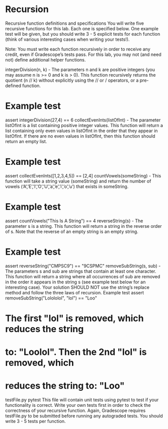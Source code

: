 # Recursion

Recursive function definitions and specifications
You will write five recursive functions for this lab. Each one is specified below. One example test will be given, but you should write 3 - 5 explicit tests for each function (think of various interesting cases when writing your tests!).

Note: You must write each function recursively in order to receive any credit, even if Gradescope’s tests pass. For this lab, you may not (and need not) define additional helper functions.

integerDivision(n, k) - The parameters n and k are positive integers (you may assume n is >= 0 and k is > 0). This function recursively returns the quotient (n // k) without explicitly using the // or / operators, or a pre-defined function.
# Example test
assert integerDivision(27,4) == 6
collectEvenInts(listOfInt) - The parameter listOfInt is a list containing positive integer values. This function will return a list containing only even values in listOfInt in the order that they appear in listOfInt. If there are no even values in listOfInt, then this function should return an empty list.
# Example test
assert collectEvenInts([1,2,3,4,5]) == [2,4]
countVowels(someString) - This function will take a string value (someString) and return the number of vowels (‘A’,’E’,’I’,’O’,’U’,’a’,’e’,’i’,’o’,’u’) that exists in someString.
# Example test
assert countVowels("This Is A String") == 4
reverseString(s) - The parameter s is a string. This function will return a string in the reverse order of s. Note that the reverse of an empty string is an empty string.
# Example test
assert reverseString("CMPSC9") == "9CSPMC"
removeSubString(s, sub) - The parameters s and sub are strings that contain at least one character. This function will return a string where all occurrences of sub are removed in the order it appears in the string s (see example test below for an interesting case). Your solution SHOULD NOT use the string’s replace method and follow the three laws of recursion.
Example test
assert removeSubString("Lolololol", "lol") == "Loo"
# The first "lol" is removed, which reduces the string 
# to: "Loolol". Then the 2nd "lol" is removed, which 
# reduces the string to: "Loo"
testFile.py pytest
This file will contain unit tests using pytest to test if your functionality is correct. Write your own tests first in order to check the correctness of your recursive function. Again, Gradescope requires testFile.py to be submitted before running any autograded tests. You should write 3 - 5 tests per function.

